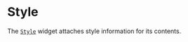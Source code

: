 # Style

The [`Style`][Style] widget attaches style information for its contents.

[Style]: <{{ docs }}/widgets/struct.Style.html>
